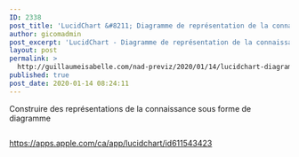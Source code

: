 ```yaml
---
ID: 2338
post_title: 'LucidChart &#8211; Diagramme de représentation de la connaissance'
author: gicomadmin
post_excerpt: 'LucidChart - Diagramme de représentation de la connaissance. Le but d’une représentation de la connaissance est de comprendre, aider à décider, partager une connaissance.'
layout: post
permalink: >
  http://guillaumeisabelle.com/nad-previz/2020/01/14/lucidchart-diagramme-de-representation-de-la-connaissance/
published: true
post_date: 2020-01-14 08:24:11
---
```

<!-- wp:paragraph -->

Construire des représentations de la connaissance sous forme de diagramme

<!-- /wp:paragraph -->

<!-- wp:image {"id":2337,"sizeSlug":"large","linkDestination":"custom"} --><figure class="wp-block-image size-large">

<a href="https://apps.apple.com/ca/app/lucidchart/id611543423" target="_blank" rel="noopener noreferrer"><img src="http://guillaumeisabelle.com/nad-previz/wp-content/uploads/sites/19/2020/01/img_7647-1024x483.jpg" alt="" class="wp-image-2337" /></a></figure> <!-- /wp:image -->

<!-- wp:paragraph -->

https://apps.apple.com/ca/app/lucidchart/id611543423

<!-- /wp:paragraph -->

<!-- wp:paragraph -->



<!-- /wp:paragraph -->